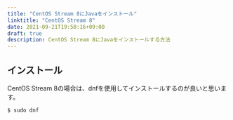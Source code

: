 ```yaml
---
title: "CentOS Stream 8にJavaをインストール"
linktitle: "CentOS Stream 8"
date: 2021-09-21T19:50:16+09:00
draft: true
description: CentOS Stream 8にJavaをインストールする方法
---
```


## インストール
CentOS Stream 8の場合は、dnfを使用してインストールするのが良いと思います。
```bash
$ sudo dnf
```